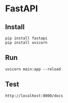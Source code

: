 # FastAPI
## Install
```
pip install fastapi
pip install uvicorn
```
## Run
```
uvicorn main:app --reload
```
## Test
```
http://localhost:8000/docs
```

